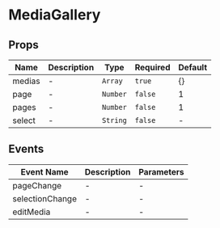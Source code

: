 # MediaGallery

## Props

<!-- @vuese:MediaGallery:props:start -->

|Name|Description|Type|Required|Default|
|---|---|---|---|---|
|medias|-|`Array`|`true`|{}|
|page|-|`Number`|`false`|1|
|pages|-|`Number`|`false`|1|
|select|-|`String`|`false`|-|

<!-- @vuese:MediaGallery:props:end -->


## Events

<!-- @vuese:MediaGallery:events:start -->

|Event Name|Description|Parameters|
|---|---|---|
|pageChange|-|-|
|selectionChange|-|-|
|editMedia|-|-|

<!-- @vuese:MediaGallery:events:end -->


